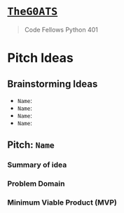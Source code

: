 # [`TheG0ATS`](https://theg0ats.github.io/Project-Prep/)
> Code Fellows Python 401

# Pitch Ideas

## Brainstorming Ideas
  * `Name`: 
  * `Name`: 
  * `Name`: 
  * `Name`: 


## Pitch: `Name`

### Summary of idea

### Problem Domain

### Minimum Viable Product (MVP)

